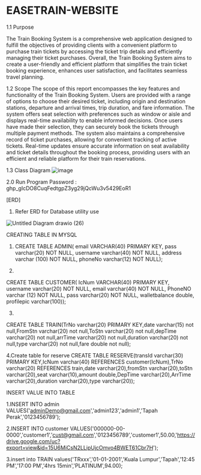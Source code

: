 # EASETRAIN-WEBSITE
1.1	Purpose

The Train Booking System is a comprehensive web application designed to fulfill the objectives of providing clients with a convenient platform to purchase train tickets by accessing the ticket trip details and efficiently managing their ticket purchases. Overall, the Train Booking System aims to create a user-friendly and efficient platform that simplifies the train ticket booking experience, enhances user satisfaction, and facilitates seamless travel planning.

1.2	Scope
The scope of this report encompasses the key features and functionality of the Train Booking System. Users are provided with a range of options to choose their desired ticket, including origin and destination stations, departure and arrival times, trip duration, and fare information. The system offers seat selection with preferences such as window or aisle and displays real-time availability to enable informed decisions. Once users have made their selection, they can securely book the tickets through multiple payment methods. The system also maintains a comprehensive record of ticket purchases, allowing for convenient tracking of active tickets. Real-time updates ensure accurate information on seat availability and ticket details throughout the booking process, providing users with an efficient and reliable platform for their train reservations.

1.3 Class Diagram
![image](https://github.com/Hazrulidham28/EASETRAIN-WEBSITE/assets/96154175/8d4a5cd9-21bf-4ff1-bf39-c56034f95cd1)


2.0 Run Program
Password : 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

[ERD]

1. Refer ERD for Database utility use



![Untitled Diagram drawio (26)](https://github.com/Hazrulidham28/EASETRAIN-WEBSITE/assets/96154175/39dca8df-4e34-4473-a44c-c7cc34800001)

CREATING TABLE IN MYSQL

1. CREATE TABLE ADMIN(
email VARCHAR(40) PRIMARY KEY,
pass varchar(20) NOT NULL,
username varchar(40) NOT NULL,
address varchar (100) NOT NULL,
phoneNo varchar(12) NOT NULL);

2. 
CREATE TABLE CUSTOMER(
IcNum VARCHAR(40) PRIMARY KEY, 
username varchar(20) NOT NULL,
email varchar(40) NOT NULL,
PhoneNO varchar (12) NOT NULL,
pass varchar(20) NOT NULL,
walletbalance double, 
profilepic varchar(100));

3.
CREATE TABLE TRAIN(TrNo varchar(20) PRIMARY KEY,date varchar(15) not null,FromStn varchar(20) not null,ToStn varchar(20) not null,depTime varchar(20) not null,arrTime varchar(20) not null,duration varchar(20) not null,type varchar(20) not null,fare double not null);

4.Create table for reserve
 CREATE TABLE RESERVE(transId varchar(30) PRIMARY KEY,IcNum varchar(40) REFERENCES customer(IcNum),TrNo varchar(20) REFERENCES train,date varchar(20),fromStn varchar(20),toStn varchar(20),seat varchar(10),amount double,DepTime varchar(20),ArrTime varchar(20),duration varchar(20),type varchar(20));

INSERT VALUE INTO TABLE

1.INSERT INTO admin VALUES('adminDemo@gmail.com','admin123','admin1','Tapah Perak','0123456789');

2.INSERT INTO customer VALUES('000000-00-0000','customer1','cust@gmail.com','0123456789','customer1',50.00,'https://drive.google.com/uc?export=view&id=15U6MiCsN2LLipUjcOmvo4BWET61Cbr7H');

3.insert into TRAIN values('TRxxx','01-01-2001','Kuala Lumpur','Tapah','12:45 PM','17:00 PM','4hrs 15min','PLATINUM',94.00);

